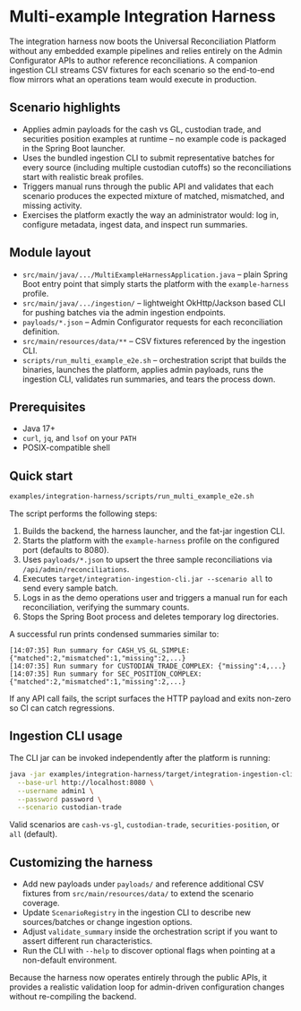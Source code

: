 # Multi-example Integration Harness

The integration harness now boots the Universal Reconciliation Platform without any embedded example
pipelines and relies entirely on the Admin Configurator APIs to author reference reconciliations. A
companion ingestion CLI streams CSV fixtures for each scenario so the end-to-end flow mirrors what
an operations team would execute in production.

## Scenario highlights

- Applies admin payloads for the cash vs GL, custodian trade, and securities position examples at
  runtime – no example code is packaged in the Spring Boot launcher.
- Uses the bundled ingestion CLI to submit representative batches for every source (including
  multiple custodian cutoffs) so the reconciliations start with realistic break profiles.
- Triggers manual runs through the public API and validates that each scenario produces the expected
  mixture of matched, mismatched, and missing activity.
- Exercises the platform exactly the way an administrator would: log in, configure metadata, ingest
  data, and inspect run summaries.

## Module layout

- `src/main/java/.../MultiExampleHarnessApplication.java` – plain Spring Boot entry point that simply
  starts the platform with the `example-harness` profile.
- `src/main/java/.../ingestion/` – lightweight OkHttp/Jackson based CLI for pushing batches via the
  admin ingestion endpoints.
- `payloads/*.json` – Admin Configurator requests for each reconciliation definition.
- `src/main/resources/data/**` – CSV fixtures referenced by the ingestion CLI.
- `scripts/run_multi_example_e2e.sh` – orchestration script that builds the binaries, launches the
  platform, applies admin payloads, runs the ingestion CLI, validates run summaries, and tears the
  process down.

## Prerequisites

- Java 17+
- `curl`, `jq`, and `lsof` on your `PATH`
- POSIX-compatible shell

## Quick start

```bash
examples/integration-harness/scripts/run_multi_example_e2e.sh
```

The script performs the following steps:

1. Builds the backend, the harness launcher, and the fat-jar ingestion CLI.
2. Starts the platform with the `example-harness` profile on the configured port (defaults to 8080).
3. Uses `payloads/*.json` to upsert the three sample reconciliations via `/api/admin/reconciliations`.
4. Executes `target/integration-ingestion-cli.jar --scenario all` to send every sample batch.
5. Logs in as the demo operations user and triggers a manual run for each reconciliation, verifying
   the summary counts.
6. Stops the Spring Boot process and deletes temporary log directories.

A successful run prints condensed summaries similar to:

```
[14:07:35] Run summary for CASH_VS_GL_SIMPLE: {"matched":2,"mismatched":1,"missing":2,...}
[14:07:35] Run summary for CUSTODIAN_TRADE_COMPLEX: {"missing":4,...}
[14:07:35] Run summary for SEC_POSITION_COMPLEX: {"matched":2,"mismatched":1,"missing":2,...}
```

If any API call fails, the script surfaces the HTTP payload and exits non-zero so CI can catch
regressions.

## Ingestion CLI usage

The CLI jar can be invoked independently after the platform is running:

```bash
java -jar examples/integration-harness/target/integration-ingestion-cli.jar \
  --base-url http://localhost:8080 \
  --username admin1 \
  --password password \
  --scenario custodian-trade
```

Valid scenarios are `cash-vs-gl`, `custodian-trade`, `securities-position`, or `all` (default).

## Customizing the harness

- Add new payloads under `payloads/` and reference additional CSV fixtures from
  `src/main/resources/data/` to extend the scenario coverage.
- Update `ScenarioRegistry` in the ingestion CLI to describe new sources/batches or change ingestion
  options.
- Adjust `validate_summary` inside the orchestration script if you want to assert different run
  characteristics.
- Run the CLI with `--help` to discover optional flags when pointing at a non-default environment.

Because the harness now operates entirely through the public APIs, it provides a realistic validation
loop for admin-driven configuration changes without re-compiling the backend.
